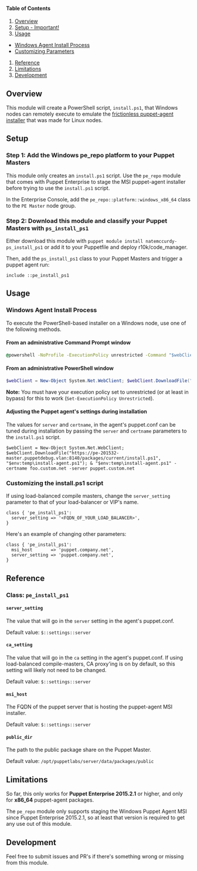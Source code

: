 #### Table of Contents

1. [Overview](#overview)
1. [Setup - Important!](#setup)
1. [Usage](#usage)
  * [Windows Agent Install Process](#windows-agent-install-process)
  * [Customizing Parameters](#customizing-parameters)
1. [Reference](#reference)
1. [Limitations](#limitations)
1. [Development](#development)

## Overview

This module will create a PowerShell script, `install.ps1`, that Windows nodes can remotely execute to emulate the [frictionless puppet-agent installer](https://docs.puppetlabs.com/pe/latest/install_agents.html#about-the-platform-specific-install-script) that was made for Linux nodes.

## Setup

### Step 1: Add the Windows pe_repo platform to your Puppet Masters

This module only creates an `install.ps1` script. Use the `pe_repo` module that comes with Puppet Enterprise to stage the MSI puppet-agent installer before trying to use the `install.ps1` script.

In the Enterprise Console, add the `pe_repo::platform::windows_x86_64` class to the `PE Master` node group.

### Step 2: Download this module and classify your Puppet Masters with `ps_install_ps1`

Either download this module with `puppet module install natemccurdy-ps_install_ps1` or add it to your Puppetfile and deploy r10k/code_manager.

Then, add the `ps_install_ps1` class to your Puppet Masters and trigger a puppet agent run:

```puppet
include ::pe_install_ps1
```

## Usage

### Windows Agent Install Process

To execute the PowerShell-based installer on a Windows node, use one of the following methods.

#### From an administrative Command Prompt window

```cmd
@powershell -NoProfile -ExecutionPolicy unrestricted -Command "$webClient = New-Object System.Net.WebClient; $webClient.DownloadFile("https://pe-201532-master.puppetdebug.vlan:8140/packages/current/install.ps1", "$env:temp\install-agent.ps1
```

#### From an administrative PowerShell window

```powershell
$webClient = New-Object System.Net.WebClient; $webClient.DownloadFile("https://pe-201532-master.puppetdebug.vlan:8140/packages/current/install.ps1", "$env:temp\install-agent.ps1"); & "$env:temp\install-agent.ps1"
```

**Note:** You must have your execution policy set to unrestricted (or at least in bypass) for this to work (`Set-ExecutionPolicy Unrestricted`).

#### Adjusting the Puppet agent's settings during installation

The values for `server` and `certname`, in the agent's puppet.conf can be tuned during installation by passing the `server` and `certname` parameters to the `install.ps1` script.

```
$webClient = New-Object System.Net.WebClient; $webClient.DownloadFile("https://pe-201532-master.puppetdebug.vlan:8140/packages/current/install.ps1", "$env:temp\install-agent.ps1"); & "$env:temp\install-agent.ps1" -certname foo.custom.net -server puppet.custom.net
```

### Customizing the install.ps1 script

If using load-balanced compile masters, change the `server_setting` parameter to that of your load-balancer or VIP's name.

```puppet
class { 'pe_install_ps1':
  server_setting => '<FQDN_OF_YOUR_LOAD_BALANCER>',
}
```

Here's an example of changing other parameters:

```puppet
class { 'pe_install_ps1':
  msi_host       => 'puppet.company.net',
  server_setting => 'puppet.company.net',
}
```

## Reference

### Class: `pe_install_ps1`

#### `server_setting`
The value that will go in the `server` setting in the agent's puppet.conf.

Default value: `$::settings::server`

#### `ca_setting`
The value that will go in the `ca` setting in the agent's puppet.conf. If using load-balanced compile-masters, CA proxy'ing is on by default, so this setting will likely not need to be changed.

Default value: `$::settings::server`

#### `msi_host`
The FQDN of the puppet server that is hosting the puppet-agent MSI installer.

Default value: `$::settings::server`

#### `public_dir`
The path to the public package share on the Puppet Master.

Default value: `/opt/puppetlabs/server/data/packages/public`

## Limitations

So far, this only works for **Puppet Enterprise 2015.2.1** or higher, and only for **x86_64** puppet-agent packages.

The `pe_repo` module only supports staging the Windows Puppet Agent MSI since Puppet Enterprise 2015.2.1, so at least that version is required to get any use out of this module.

## Development

Feel free to submit issues and PR's if there's something wrong or missing from this module.

